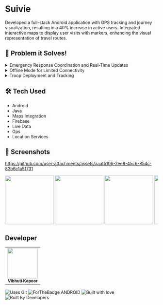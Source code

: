 # Suivie

Developed a full-stack Android application with GPS tracking and journey visualization, resulting in a 40% increase in active users. Integrated interactive maps to display user visits with markers, enhancing the visual representation of travel routes.

## 🎯 Problem it Solves!

<details>
  <summary>Emergency Response Coordination and Real-Time Updates</summary>

### Scenario
In a metropolitan city, emergency response teams use a real-time coordination system with GPS sensors to track the locations of their vehicles and personnel. 

### Use Case
The application serves as a real-time coordination platform where different organizations can collaborate and share information about resources, personnel, deployment plans, and receive alerts and updates tailored to their roles and locations, ensuring a more efficient and coordinated response to the individual.
</details>

<details>
  <summary>Offline Mode for Limited Connectivity</summary>

### Scenario
Internet connectivity may be limited in rural areas.

### Use Case
The application provides an offline mode, enabling users to access critical information and functionality even when there is no internet connection available. Data can be synchronized automatically once connectivity is restored, ensuring uninterrupted coordination during emergencies.
</details>

<details>
  <summary>Troop Deployment and Tracking</summary>

### Scenario
Troops need to be deployed to disaster-affected areas quickly.

### Use Case
Organizations can use the application to dispatch their troops to specific locations in real time. Troop movements and progress can be tracked on a live map, allowing for better situational awareness and response management.
</details>


## 🛠 Tech Used
- Android
- Java
- Maps Integration
- Firebase
- Live Data 
- Gps
- Location Services

## 📸 Screenshots

https://github.com/user-attachments/assets/aaaf5106-2ee8-45c6-854c-83b6c1a51731
<div style="overflow-x: auto; white-space: nowrap;">
  <img src="https://github.com/user-attachments/assets/b90f3ebf-388a-405a-a77c-7536cbb4f68e" width="160">
   <img src="https://github.com/user-attachments/assets/1b7fe68d-7bee-4fca-a749-96802fd8e6c4" width="160">
    <img src="https://github.com/user-attachments/assets/d01eec63-f9fd-409a-9c35-8327eb0cf1c0" width="160">
     <img src="https://github.com/user-attachments/assets/bfcc68db-022e-4f2c-ac60-8df6fb3337b6" width="160">
      <img src="https://github.com/user-attachments/assets/6aa2afc1-28ca-4702-9b0c-caf61defb031" width="160">
       <img src="https://github.com/user-attachments/assets/e9cfba25-6a04-4847-91f5-3c0a1c5a067b" width="160">
        <img src="https://github.com/user-attachments/assets/42ad507a-142c-4493-8a61-ddb4a40abdff" width="160">
         <img src="https://github.com/user-attachments/assets/8a50d2ce-6d8a-4b87-bf7b-ac213fed5c4a" width="160">
  
</div>



## Developer


<table>
  <tbody><tr>
    <td align="center"><a href="https://github.com/vibhuti2201"><img alt="" src="https://avatars.githubusercontent.com/vibhuti2201" width="100px;"><br><sub><b>Vibhuti Kapoor </b></sub></a></td>
  </tr>
</tbody></table>

![Uses Git](https://forthebadge.com/images/badges/uses-git.svg)
![ForTheBadge ANDROID](https://forthebadge.com/images/badges/built-for-android.svg)
![Built with love](https://forthebadge.com/images/badges/built-with-love.svg)
![Built By Developers](https://forthebadge.com/images/badges/built-by-developers.svg)
